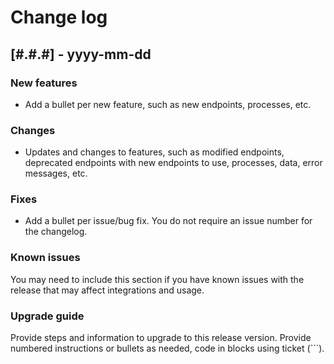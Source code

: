 # Change log

## [#.#.#] - yyyy-mm-dd
### New features
* Add a bullet per new feature, such as new endpoints, processes, etc.

### Changes
* Updates and changes to features, such as modified endpoints, deprecated endpoints with new endpoints to use, processes, data, error messages, etc.

### Fixes
* Add a bullet per issue/bug fix. You do not require an issue number for the changelog. <!-- If you want to include issue numbers without building, you can include mtt-### in comments. -->

### Known issues
You may need to include this section if you have known issues with the release that may affect integrations and usage.

### Upgrade guide
Provide steps and information to upgrade to this release version. Provide numbered instructions or bullets as needed, code in blocks using ticket (```).
